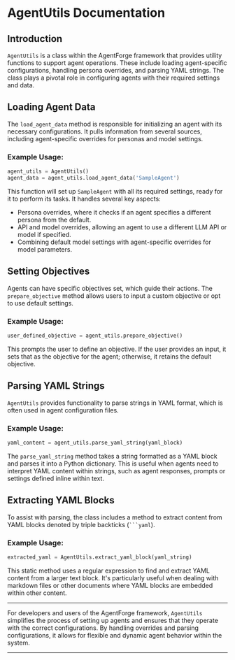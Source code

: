 # AgentUtils Documentation

## Introduction

`AgentUtils` is a class within the AgentForge framework that provides utility functions to support agent operations. These include loading agent-specific configurations, handling persona overrides, and parsing YAML strings. The class plays a pivotal role in configuring agents with their required settings and data.

## Loading Agent Data

The `load_agent_data` method is responsible for initializing an agent with its necessary configurations. It pulls information from several sources, including agent-specific overrides for personas and model settings.

### Example Usage:

```python
agent_utils = AgentUtils()
agent_data = agent_utils.load_agent_data('SampleAgent')
```

This function will set up `SampleAgent` with all its required settings, ready for it to perform its tasks. It handles several key aspects:

- Persona overrides, where it checks if an agent specifies a different persona from the default.
- API and model overrides, allowing an agent to use a different LLM API or model if specified.
- Combining default model settings with agent-specific overrides for model parameters.

## Setting Objectives

Agents can have specific objectives set, which guide their actions. The `prepare_objective` method allows users to input a custom objective or opt to use default settings.

### Example Usage:

```python
user_defined_objective = agent_utils.prepare_objective()
```

This prompts the user to define an objective. If the user provides an input, it sets that as the objective for the agent; otherwise, it retains the default objective.

## Parsing YAML Strings

`AgentUtils` provides functionality to parse strings in YAML format, which is often used in agent configuration files.

### Example Usage:

```python
yaml_content = agent_utils.parse_yaml_string(yaml_block)
```

The `parse_yaml_string` method takes a string formatted as a YAML block and parses it into a Python dictionary.
This is useful when agents need to interpret YAML content within strings,
such as agent responses, prompts or settings defined inline within text.

## Extracting YAML Blocks

To assist with parsing, the class includes a method to extract content from YAML blocks denoted by triple backticks (` ```yaml `).

### Example Usage:

```python
extracted_yaml = AgentUtils.extract_yaml_block(yaml_string)
```

This static method uses a regular expression to find and extract YAML content from a larger text block. It's particularly useful when dealing with markdown files or other documents where YAML blocks are embedded within other content.

---

For developers and users of the AgentForge framework, `AgentUtils` simplifies the process of setting up agents and ensures that they operate with the correct configurations. By handling overrides and parsing configurations, it allows for flexible and dynamic agent behavior within the system.

---